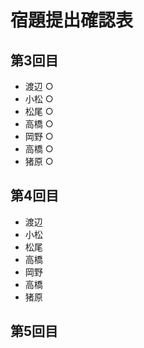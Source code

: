 # 宿題提出確認表

## 第3回目
- 渡辺 ○
- 小松 ○
- 松尾 ○
- 高橋 ○
- 岡野 ○
- 高橋 ○
- 猪原 ○

## 第4回目
- 渡辺
- 小松
- 松尾
- 高橋
- 岡野
- 高橋
- 猪原

## 第5回目



